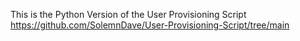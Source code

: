 This is the Python Version of the User Provisioning Script https://github.com/SolemnDave/User-Provisioning-Script/tree/main
